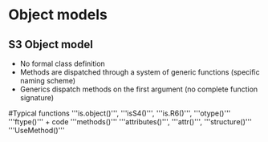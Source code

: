 # Object models


## S3 Object model
- No formal class definition
- Methods are dispatched through a system of generic functions (specific naming scheme)
- Generics dispatch methods on the first argument (no complete function signature)

#Typical functions
'''is.object()''', '''isS4()''', '''is.R6()''', '''otype()'''
'''ftype()''' + code
'''methods()'''
'''attributes()''', '''attr()''', '''structure()'''
'''UseMethod()'''
